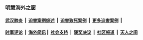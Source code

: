 
### 明慧海外之窗

####  [武汉肺炎](indexes/365.md?t=04061501) &nbsp;|&nbsp;  [迫害案例综述](indexes/328.md?t=04061501) &nbsp;|&nbsp; [迫害致死案例](indexes/277.md?t=04061501)  &nbsp;|&nbsp; [更多迫害案例](indexes/81.md?t=04061501)  &nbsp;|&nbsp; 
####  [时事评论](indexes/19.md?t=04061501) &nbsp;|&nbsp; [海外简讯](indexes/245.md?t=04061501)&nbsp;|&nbsp;  [社会支持](indexes/140.md?t=04061501) &nbsp;|&nbsp; [褒奖决议](indexes/282.md?t=04061501) &nbsp;|&nbsp; [社区报道](indexes/91.md?t=04061501)  &nbsp;|&nbsp; [天人之间](indexes/78.md?t=04061501) 

